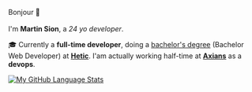 Bonjour 👋<br>
<br>
I'm **Martin Sion**, a *24 yo developer*.

🎓 Currently a **full-time developer**, doing a [bachelor's degree][HeticBachelor] (Bachelor Web Developer) at **[Hetic]**.
I'am actually working half-time at **[Axians]** as a **devops**.

[![My GitHub Language Stats](https://github-readme-stats.vercel.app/api/top-langs/?username=domino659&langs_count=5&theme=tokyonight)]()

[Hetic]: www.hetic.net
[HeticBachelor]: www.hetic.net/formations/bachelor-web
[Axians]: http://www.axians.fr


<!--
Feel free to contact me:
**domino659/domino659** is a ✨ _special_ ✨ repository because its `README.md` (this file) appears on your GitHub profile.

Here are some ideas to get you started:

- 🔭 I’m currently working on ...
- 🌱 I’m currently learning ...
- 👯 I’m looking to collaborate on ...
- 🤔 I’m looking for help with ...
- 💬 Ask me about ...
- 📫 How to reach me: ...
- 😄 Pronouns: ...
- ⚡ Fun fact: ...
-->
